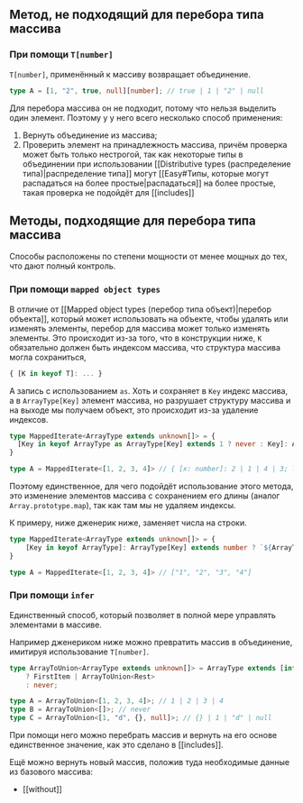 ## Метод, не подходящий для перебора типа массива

### При помощи `T[number]`

`T[number]`, применённый к массиву возвращает объединение.

```ts
type A = [1, "2", true, null][number]; // true | 1 | "2" | null
```

Для перебора массива он не подходит, потому что нельзя выделить один элемент. Поэтому у у него всего несколько способ применения:

1. Вернуть объединение из массива;
2. Проверить элемент на принадлежность массива, причём проверка может быть только нестрогой, так как некоторые типы в объединении при использовании [[Distributive types (распределение типа)|распределение типа]] могут [[Easy#Типы, которые могут распадаться на более простые|распадаться]] на более простые, такая проверка не подойдёт для [[includes]]

## Методы, подходящие для перебора типа массива

Способы расположены по степени мощности от менее мощных до тех, что дают полный контроль.

### При помощи `mapped object types`

В отличие от [[Mapped object types (перебор типа объект)|перебор объекта]], который может использовать на объекте, чтобы удалять или изменять элементы, перебор для массива может только изменять элементы. Это происходит из-за того, что в конструкции ниже, `K` обязательно должен быть индексом массива, что структура массива могла сохраниться, 

```ts
{ [K in keyof T]: ... }
```

А запись с использованием `as`. Хоть и сохраняет в `Key` индекс массива, а в `ArrayType[Key]` элемент массива, но разрушает структуру массива и на выходе мы получаем объект, это происходит из-за удаление индексов.

```ts
type MappedIterate<ArrayType extends unknown[]> = {
  [Key in keyof ArrayType as ArrayType[Key] extends 1 ? never : Key]: ArrayType[Key];
}

type A = MappedIterate<[1, 2, 3, 4]> // { [x: number]: 2 | 1 | 4 | 3; length: 4;  toString: () => string; }
```

Поэтому единственное, для чего подойдёт использование этого метода, это изменение элементов массива с сохранением его длины (аналог `Array.prototype.map`), так как там мы не удаляем индексы.

К примеру, ниже дженерик ниже, заменяет числа на строки.

```ts
type MappedIterate<ArrayType extends unknown[]> = {
    [Key in keyof ArrayType]: ArrayType[Key] extends number ? `${ArrayType[Key]}` : never
}

type A = MappedIterate<[1, 2, 3, 4]> // ["1", "2", "3", "4"]
```

### При помощи `infer`

Единственный способ, который позволяет в полной мере управлять элементами в массиве.

Например дженериком ниже можно превратить массив в объединение, имитируя использование `T[number]`.

```ts
type ArrayToUnion<ArrayType extends unknown[]> = ArrayType extends [infer FirstItem, ...infer Rest]
    ? FirstItem | ArrayToUnion<Rest>
    : never;

type A = ArrayToUnion<[1, 2, 3, 4]>; // 1 | 2 | 3 | 4
type B = ArrayToUnion<[]>; // never
type C = ArrayToUnion<[1, "d", {}, null]>; // {} | 1 | "d" | null
```

При помощи него можно перебрать массив и вернуть на его основе единственное значение, как это сделано в [[includes]].

Ещё можно вернуть новый массив, положив туда необходимые данные из базового массива:

- [[without]]